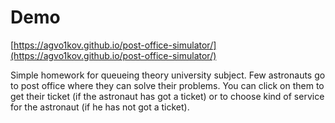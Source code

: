 # Demo
[https://agvo1kov.github.io/post-office-simulator/](https://agvo1kov.github.io/post-office-simulator/)

Simple homework for queueing theory university subject. Few astronauts go to post office where they can solve their problems. You can click on them to get their ticket (if the astronaut has got a ticket) or to choose kind of service for the astronaut (if he has not got a ticket).
